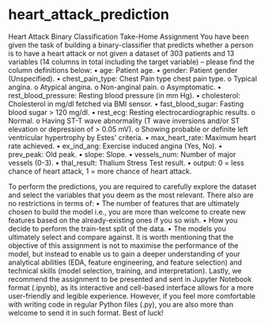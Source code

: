# heart_attack_prediction

Heart Attack Binary Classification Take-Home Assignment
You have been given the task of building a binary-classifier that predicts whether a person is to have a heart attack or not given a dataset of 303 patients and 13 variables (14 columns in total including the target variable) – please find the column definitions below:
•	age: Patient age.
•	gender: Patient gender (Unspecified).
•	chest_pain_type: Chest Pain type chest pain type.
o	Typical angina.
o	Atypical angina.
o	Non-anginal pain.
o	Asymptomatic.
•	rest_blood_pressure: Resting blood pressure (in mm Hg).
•	cholesterol: Cholesterol in mg/dl fetched via BMI sensor.
•	fast_blood_sugar: Fasting blood sugar > 120 mg/dl.
•	rest_ecg: Resting electrocardiographic results.
o	Normal.
o	Having ST-T wave abnormality (T wave inversions and/or ST elevation or depression of > 0.05 mV).
o	Showing probable or definite left ventricular hypertrophy by Estes' criteria.
•	max_heart_rate: Maximum heart rate achieved.
•	ex_ind_ang: Exercise induced angina (Yes, No).
•	prev_peak: Old peak.
•	slope: Slope.
•	vessels_num: Number of major vessels (0-3).
•	thal_result: Thalium Stress Test result.
•	output: 0 = less chance of heart attack, 1 = more chance of heart attack.

To perform the predictions, you are required to carefully explore the dataset and select the variables that you deem as the most relevant.
There also are no restrictions in terms of:
•	The number of features that are ultimately chosen to build the model i.e., you are more than welcome to create new features based on the already-existing ones if you so wish.
•	How you decide to perform the train-test split of the data.
•	The models you ultimately select and compare against.
It is worth mentioning that the objective of this assignment is not to maximise the performance of the model, but instead to enable us to gain a deeper understanding of your analytical abilities (EDA, feature engineering, and feature selection) and technical skills (model selection, training, and interpretation).
Lastly, we recommend the assignment to be presented and sent in Jupyter Notebook format (.ipynb), as its interactive and cell-based interface allows for a more user-friendly and legible experience. However, if you feel more comfortable with writing code in regular Python files (.py), you are also more than welcome to send it in such format.
Best of luck!
